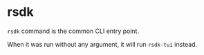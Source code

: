# rsdk

`rsdk` command is the common CLI entry point.

When it was run without any argument, it will run `rsdk-tui` instead.
